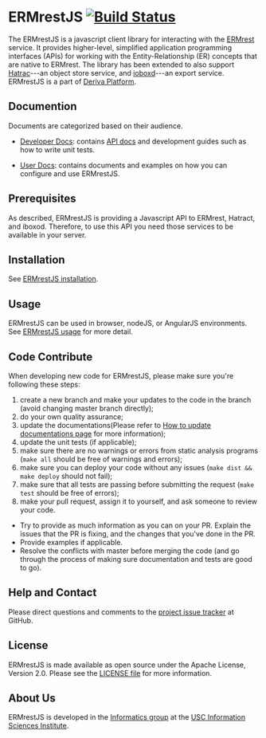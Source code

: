 # ERMrestJS [![Build Status](https://github.com/informatics-isi-edu/ermrestjs/workflows/ERMrestJS%20tests/badge.svg?branch=master)](https://github.com/informatics-isi-edu/ermrestjs/actions?query=workflow%3A%22ERmrestJS+tests%22+branch%3Amaster)

The ERMrestJS is a javascript client library for interacting with the [ERMrest](http://github.com/informatics-isi-edu/ermrest) service. It provides higher-level, simplified application programming interfaces (APIs) for working with the Entity-Relationship (ER) concepts that are native to ERMrest. The library has been extended to also support [Hatrac](http://github.com/informatics-isi-edu/hatrac)---an object store service, and [ioboxd](http://github.com/informatics-isi-edu/ioboxd)---an export service. ERMrestJS is a part of [Deriva Platform](http://isrd.isi.edu/deriva).

## Documention

Documents are categorized based on their audience.

- [Developer Docs](docs/dev-docs): contains [API docs](docs/dev-docs/api.md) and development guides such as how to write unit tests.

- [User Docs](docs/user-docs): contains documents and examples on how you can configure and use ERMrestJS.


## Prerequisites
As described, ERMrestJS is providing a Javascript API to ERMrest, Hatract, and iboxod. Therefore, to use this API you need those services to be available in your server.


## Installation

See [ERMrestJS installation](docs/user-docs/installation.md).

## Usage

ERMrestJS can be used in browser, nodeJS, or AngularJS environments. See [ERMrestJS usage](docs/user-docs/usage.md) for more detail.

## Code Contribute

When developing new code for ERMrestJS, please make sure you're following these steps:

1. create a new branch and make your updates to the code in the branch (avoid changing master branch directly);
2. do your own quality assurance;
3. update the documentations(Please refer to [How to update documentations page](docs/dev-docs/update-docs.md) for more information);
4. update the unit tests (if applicable);
5. make sure there are no warnings or errors from static analysis programs
  (`make all` should be free of warnings and errors);
6. make sure you can deploy your code without any issues (`make dist && make deploy` should not fail);
7. make sure that all tests are passing before submitting the request (`make test` should be free of errors);
8. make your pull request, assign it to yourself, and ask someone to review your code.
  - Try to provide as much information as you can on your PR. Explain the issues that the PR is fixing, and the changes that you've done in the PR.
  - Provide examples if applicable.
  - Resolve the conflicts with master before merging the code (and go through the process of making sure documentation and tests are good to go).

## Help and Contact

Please direct questions and comments to the [project issue tracker](https://github.com/informatics-isi-edu/ermrestjs/issues) at GitHub.

## License

ERMrestJS is made available as open source under the Apache License, Version 2.0. Please see the [LICENSE file](LICENSE) for more information.

## About Us

ERMrestJS is developed in the
[Informatics group](http://www.isi.edu/research_groups/informatics/home)
at the [USC Information Sciences Institute](http://www.isi.edu).
